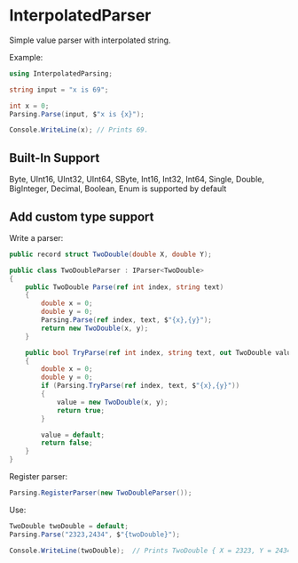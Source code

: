 # InterpolatedParser

Simple value parser with interpolated string.

Example:

```cs
using InterpolatedParsing;

string input = "x is 69";

int x = 0;
Parsing.Parse(input, $"x is {x}");

Console.WriteLine(x); // Prints 69.
```

## Built-In Support

Byte, UInt16, UInt32, UInt64, SByte, Int16, Int32, Int64, Single, Double, BigInteger, Decimal, Boolean, Enum is supported by default

## Add custom type support

Write a parser:

```cs
public record struct TwoDouble(double X, double Y);

public class TwoDoubleParser : IParser<TwoDouble>
{
    public TwoDouble Parse(ref int index, string text)
    {
        double x = 0;
        double y = 0;
        Parsing.Parse(ref index, text, $"{x},{y}");
        return new TwoDouble(x, y);
    }

    public bool TryParse(ref int index, string text, out TwoDouble value)
    {
        double x = 0;
        double y = 0;
        if (Parsing.TryParse(ref index, text, $"{x},{y}"))
        {
            value = new TwoDouble(x, y);
            return true;
        }

        value = default;
        return false;
    }
}
```

Register parser:

```cs
Parsing.RegisterParser(new TwoDoubleParser());
```

Use:

```cs
TwoDouble twoDouble = default;
Parsing.Parse("2323,2434", $"{twoDouble}");

Console.WriteLine(twoDouble);  // Prints TwoDouble { X = 2323, Y = 2434 }
```

